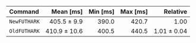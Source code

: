 | Command | Mean [ms] | Min [ms] | Max [ms] | Relative |
|:---|---:|---:|---:|---:|
| `NewFUTHARK` | 405.5 ± 9.9 | 390.0 | 420.7 | 1.00 |
| `OldFUTHARK` | 410.9 ± 10.6 | 400.5 | 440.5 | 1.01 ± 0.04 |
